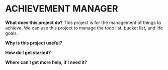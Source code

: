 # ACHIEVEMENT MANAGER



**What does this project do?**
This project is for the management of things to achieve.
We can use this project to manage the todo list, bucket list, and life goals.

**Why is this project useful?**


**How do I get started?**

**Where can I get more help, if I need it?**
